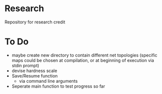 # Research
Repository for research credit

# To Do
- maybe create new directory to contain different net topologies (specific maps could be chosen at compilation, or at beginning 	of execution via stdin prompt)
- devise hardness scale
- Save/Resume function
   - via command line arguments
- Seperate main function to test progress so far
